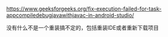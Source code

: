 https://www.geeksforgeeks.org/fix-execution-failed-for-task-appcompiledebugjavawithjavac-in-android-studio/



没有什么不是一个重装搞不定的，包括重装IDE或者重新下载项目